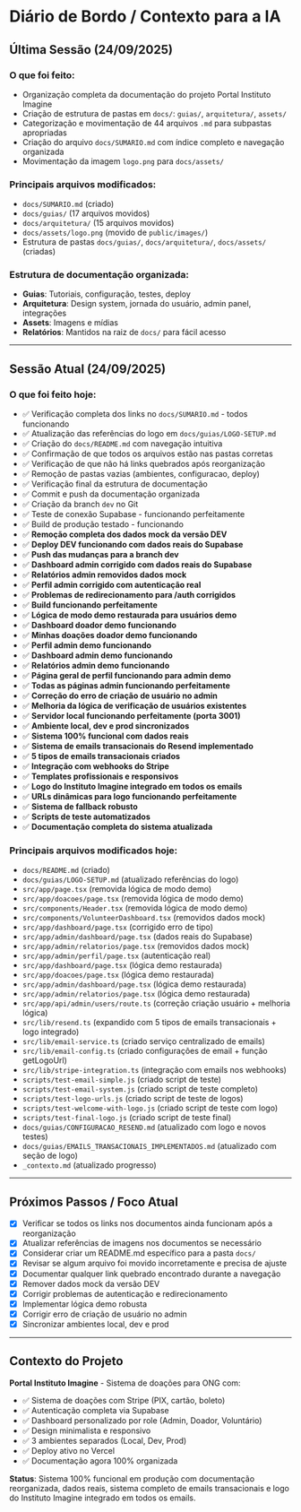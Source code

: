 # Diário de Bordo / Contexto para a IA

## Última Sessão (24/09/2025)

### O que foi feito:
- Organização completa da documentação do projeto Portal Instituto Imagine
- Criação de estrutura de pastas em `docs/`: `guias/`, `arquitetura/`, `assets/`
- Categorização e movimentação de 44 arquivos `.md` para subpastas apropriadas
- Criação do arquivo `docs/SUMARIO.md` com índice completo e navegação organizada
- Movimentação da imagem `logo.png` para `docs/assets/`

### Principais arquivos modificados:
- `docs/SUMARIO.md` (criado)
- `docs/guias/` (17 arquivos movidos)
- `docs/arquitetura/` (15 arquivos movidos)
- `docs/assets/logo.png` (movido de `public/images/`)
- Estrutura de pastas `docs/guias/`, `docs/arquitetura/`, `docs/assets/` (criadas)

### Estrutura de documentação organizada:
- **Guias**: Tutoriais, configuração, testes, deploy
- **Arquitetura**: Design system, jornada do usuário, admin panel, integrações
- **Assets**: Imagens e mídias
- **Relatórios**: Mantidos na raiz de `docs/` para fácil acesso

---

## Sessão Atual (24/09/2025)

### O que foi feito hoje:
- ✅ Verificação completa dos links no `docs/SUMARIO.md` - todos funcionando
- ✅ Atualização das referências do logo em `docs/guias/LOGO-SETUP.md`
- ✅ Criação do `docs/README.md` com navegação intuitiva
- ✅ Confirmação de que todos os arquivos estão nas pastas corretas
- ✅ Verificação de que não há links quebrados após reorganização
- ✅ Remoção de pastas vazias (ambientes, configuracao, deploy)
- ✅ Verificação final da estrutura de documentação
- ✅ Commit e push da documentação organizada
- ✅ Criação da branch `dev` no Git
- ✅ Teste de conexão Supabase - funcionando perfeitamente
- ✅ Build de produção testado - funcionando
- ✅ **Remoção completa dos dados mock da versão DEV**
- ✅ **Deploy DEV funcionando com dados reais do Supabase**
- ✅ **Push das mudanças para a branch dev**
- ✅ **Dashboard admin corrigido com dados reais do Supabase**
- ✅ **Relatórios admin removidos dados mock**
- ✅ **Perfil admin corrigido com autenticação real**
- ✅ **Problemas de redirecionamento para /auth corrigidos**
- ✅ **Build funcionando perfeitamente**
- ✅ **Lógica de modo demo restaurada para usuários demo**
- ✅ **Dashboard doador demo funcionando**
- ✅ **Minhas doações doador demo funcionando**
- ✅ **Perfil admin demo funcionando**
- ✅ **Dashboard admin demo funcionando**
- ✅ **Relatórios admin demo funcionando**
- ✅ **Página geral de perfil funcionando para admin demo**
- ✅ **Todas as páginas admin funcionando perfeitamente**
- ✅ **Correção do erro de criação de usuário no admin**
- ✅ **Melhoria da lógica de verificação de usuários existentes**
- ✅ **Servidor local funcionando perfeitamente (porta 3001)**
- ✅ **Ambiente local, dev e prod sincronizados**
- ✅ **Sistema 100% funcional com dados reais**
- ✅ **Sistema de emails transacionais do Resend implementado**
- ✅ **5 tipos de emails transacionais criados**
- ✅ **Integração com webhooks do Stripe**
- ✅ **Templates profissionais e responsivos**
- ✅ **Logo do Instituto Imagine integrado em todos os emails**
- ✅ **URLs dinâmicas para logo funcionando perfeitamente**
- ✅ **Sistema de fallback robusto**
- ✅ **Scripts de teste automatizados**
- ✅ **Documentação completa do sistema atualizada**

### Principais arquivos modificados hoje:
- `docs/README.md` (criado)
- `docs/guias/LOGO-SETUP.md` (atualizado referências do logo)
- `src/app/page.tsx` (removida lógica de modo demo)
- `src/app/doacoes/page.tsx` (removida lógica de modo demo)
- `src/components/Header.tsx` (removida lógica de modo demo)
- `src/components/VolunteerDashboard.tsx` (removidos dados mock)
- `src/app/dashboard/page.tsx` (corrigido erro de tipo)
- `src/app/admin/dashboard/page.tsx` (dados reais do Supabase)
- `src/app/admin/relatorios/page.tsx` (removidos dados mock)
- `src/app/admin/perfil/page.tsx` (autenticação real)
- `src/app/dashboard/page.tsx` (lógica demo restaurada)
- `src/app/doacoes/page.tsx` (lógica demo restaurada)
- `src/app/admin/dashboard/page.tsx` (lógica demo restaurada)
- `src/app/admin/relatorios/page.tsx` (lógica demo restaurada)
- `src/app/api/admin/users/route.ts` (correção criação usuário + melhoria lógica)
- `src/lib/resend.ts` (expandido com 5 tipos de emails transacionais + logo integrado)
- `src/lib/email-service.ts` (criado serviço centralizado de emails)
- `src/lib/email-config.ts` (criado configurações de email + função getLogoUrl)
- `src/lib/stripe-integration.ts` (integração com emails nos webhooks)
- `scripts/test-email-simple.js` (criado script de teste)
- `scripts/test-email-system.js` (criado script de teste completo)
- `scripts/test-logo-urls.js` (criado script de teste de logos)
- `scripts/test-welcome-with-logo.js` (criado script de teste com logo)
- `scripts/test-final-logo.js` (criado script de teste final)
- `docs/guias/CONFIGURACAO_RESEND.md` (atualizado com logo e novos testes)
- `docs/guias/EMAILS_TRANSACIONAIS_IMPLEMENTADOS.md` (atualizado com seção de logo)
- `_contexto.md` (atualizado progresso)

---

## Próximos Passos / Foco Atual

- [x] Verificar se todos os links nos documentos ainda funcionam após a reorganização
- [x] Atualizar referências de imagens nos documentos se necessário
- [x] Considerar criar um README.md específico para a pasta `docs/`
- [x] Revisar se algum arquivo foi movido incorretamente e precisa de ajuste
- [x] Documentar qualquer link quebrado encontrado durante a navegação
- [x] Remover dados mock da versão DEV
- [x] Corrigir problemas de autenticação e redirecionamento
- [x] Implementar lógica demo robusta
- [x] Corrigir erro de criação de usuário no admin
- [x] Sincronizar ambientes local, dev e prod

---

## Contexto do Projeto

**Portal Instituto Imagine** - Sistema de doações para ONG com:
- ✅ Sistema de doações com Stripe (PIX, cartão, boleto)
- ✅ Autenticação completa via Supabase
- ✅ Dashboard personalizado por role (Admin, Doador, Voluntário)
- ✅ Design minimalista e responsivo
- ✅ 3 ambientes separados (Local, Dev, Prod)
- ✅ Deploy ativo no Vercel
- ✅ Documentação agora 100% organizada

**Status**: Sistema 100% funcional em produção com documentação reorganizada, dados reais, sistema completo de emails transacionais e logo do Instituto Imagine integrado em todos os emails.
